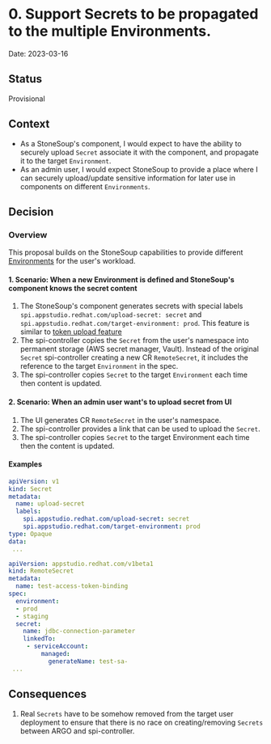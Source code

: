 # 0. Support Secrets to be propagated to the multiple Environments.

Date: 2023-03-16

## Status

Provisional

## Context


* As a StoneSoup's component, I would expect to have the ability to securely upload `Secret` associate it with the component, and propagate it to the target `Environment`.
* As an admin user, I would expect StoneSoup to provide a place where I can securely upload/update sensitive information for later use in components on different `Environments`.

## Decision

### Overview

This proposal builds on the StoneSoup capabilities to provide different [Environments](https://github.com/redhat-appstudio/book/blob/main/ADR/0008-environment-provisioning.md) for the user's workload.

#### 1. Scenario: When a new Environment is defined and StoneSoup's component knows the secret content

1. The StoneSoup's component generates secrets with special labels `spi.appstudio.redhat.com/upload-secret: secret` and  `spi.appstudio.redhat.com/target-environment: prod`.   This feature is similar to [token upload feature](https://github.com/redhat-appstudio/service-provider-integration-operator/blob/main/docs/USER.md#uploading-access-token-to-spi-using-kubernetes-secret)
2. The spi-controller copies the `Secret` from the user's namespace into permanent storage (AWS secret manager, Vault). Instead of the original `Secret` spi-controller creating a new CR `RemoteSecret`, it includes the reference to the target `Environment` in the spec.
3. The spi-controller copies `Secret` to the target `Environment` each time then content is updated.

#### 2. Scenario: When an admin user want's to upload secret from UI

1. The UI generates CR `RemoteSecret` in the user's namespace.
2. The spi-controller provides a link that can be used to upload the `Secret`.
3. The spi-controller copies `Secret` to the target Environment each time then the content is updated.

#### Examples


```yaml
apiVersion: v1
kind: Secret
metadata:
  name: upload-secret
  labels:
    spi.appstudio.redhat.com/upload-secret: secret
    spi.appstudio.redhat.com/target-environment: prod
type: Opaque
data:
 ...
```



```yaml
apiVersion: appstudio.redhat.com/v1beta1
kind: RemoteSecret
metadata:
  name: test-access-token-binding
spec:
  environment:
  - prod
  - staging
  secret:
    name: jdbc-connection-parameter
    linkedTo:
     - serviceAccount:
         managed:
           generateName: test-sa-
 ...
```
## Consequences

1. Real `Secrets` have to be somehow removed from the target user deployment to ensure that there is no race on creating/removing `Secrets` between ARGO and spi-controller.
